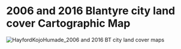 # 2006 and 2016 Blantyre city land cover Cartographic Map
![HayfordKojoHumade_2006 and 2016 BT city land cover maps](https://github.com/user-attachments/assets/cdf98998-ca84-4136-8851-9daef4ea9217)
